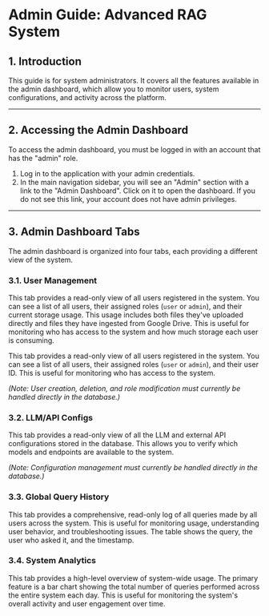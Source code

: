 # Admin Guide: Advanced RAG System

## 1. Introduction

This guide is for system administrators. It covers all the features available in the admin dashboard, which allow you to monitor users, system configurations, and activity across the platform.

---

## 2. Accessing the Admin Dashboard

To access the admin dashboard, you must be logged in with an account that has the "admin" role.

1.  Log in to the application with your admin credentials.
2.  In the main navigation sidebar, you will see an "Admin" section with a link to the "Admin Dashboard". Click on it to open the dashboard. If you do not see this link, your account does not have admin privileges.

---

## 3. Admin Dashboard Tabs

The admin dashboard is organized into four tabs, each providing a different view of the system.

### 3.1. User Management


This tab provides a read-only view of all users registered in the system. You can see a list of all users, their assigned roles (`user` or `admin`), and their current storage usage. This usage includes both files they've uploaded directly and files they have ingested from Google Drive. This is useful for monitoring who has access to the system and how much storage each user is consuming.

This tab provides a read-only view of all users registered in the system. You can see a list of all users, their assigned roles (`user` or `admin`), and their user ID. This is useful for monitoring who has access to the system.


*(Note: User creation, deletion, and role modification must currently be handled directly in the database.)*

### 3.2. LLM/API Configs

This tab provides a read-only view of all the LLM and external API configurations stored in the database. This allows you to verify which models and endpoints are available to the system.

*(Note: Configuration management must currently be handled directly in the database.)*

### 3.3. Global Query History

This tab provides a comprehensive, read-only log of all queries made by all users across the system. This is useful for monitoring usage, understanding user behavior, and troubleshooting issues. The table shows the query, the user who asked it, and the timestamp.

### 3.4. System Analytics

This tab provides a high-level overview of system-wide usage. The primary feature is a bar chart showing the total number of queries performed across the entire system each day. This is useful for monitoring the system's overall activity and user engagement over time.
